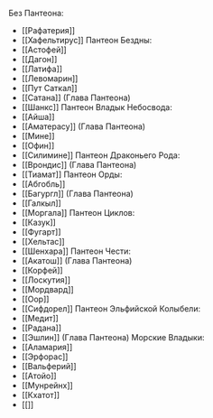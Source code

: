 Без Пантеона: 
 * [[Рафатерия]]
 * [[Хафельтирус]]
Пантеон Бездны: 
 * [[Астофей]]
 * [[Дагон]]
 * [[Латифа]]
 * [[Левомарин]]
 * [[Пут Саткал]]
 * [[Сатана]] (Глава Пантеона)
 * [[Шанкс]]
Пантеон Владык Небосвода:
* [[Айша]]
* [[Аматерасу]] (Глава Пантеона)
* [[Мине]]
* [[Офин]]
* [[Силимине]]
Пантеон Драконьего Рода:
* [[Врондис]] (Глава Пантеона)
* [[Тиамат]]
Пантеон Орды: 
* [[Абгобль]]
* [[Багургл]] (Глава Пантеона)
* [[Галкыл]]
* [[Моргала]]
Пантеон Циклов:
* [[Казук]]
* [[Фугарт]]
* [[Хельтас]]
* [[Шенхара]]
Пантеон Чести:
* [[Акатош]] (Глава Пантеона)
* [[Корфей]]
* [[Лоскутия]]
* [[Мордвард]]
* [[Оор]]
* [[Сифдорел]]
Пантеон Эльфийской Колыбели:
* [[Медит]]
* [[Радана]]
* [[Эшлин]] (Глава Пантеона)
Морские Владыки: 
* [[Аламария]]
* [[Эрфорас]]
* [[Вальферий]]
* [[Атойо]]
* [[Мунрейнх]]
* [[Кхатот]]
* [[]]